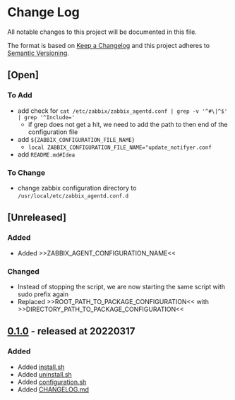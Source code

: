 # Change Log

All notable changes to this project will be documented in this file.

The format is based on [Keep a Changelog](http://keepachangelog.com/)
and this project adheres to [Semantic Versioning](http://semver.org/).

## [Open]

### To Add

* add check for `cat /etc/zabbix/zabbix_agentd.conf | grep -v '^#\|^$' | grep '^Include='`
    * if grep does not get a hit, we need to add the path to then end of the configuration file
* add `${ZABBIX_CONFIGURATION_FILE_NAME}`
    * `local ZABBIX_CONFIGURATION_FILE_NAME="update_notifyer.conf`
* add `README.md#Idea`

### To Change

* change zabbix configuration directory to `/usr/local/etc/zabbix_agentd.conf.d`

## [Unreleased]

### Added

* Added >>ZABBIX_AGENT_CONFIGURATION_NAME<<

### Changed

* Instead of stopping the script, we are now starting the same script with sudo prefix again
* Replaced >>ROOT_PATH_TO_PACKAGE_CONFIGURATION<< with >>DIRECTORY_PATH_TO_PACKAGE_CONFIGURATION<<

## [0.1.0](https://github.com/bazzline/zabbix_agent_update_notifyer/tree/0.1.0) - released at 20220317

### Added

* Added [install.sh](bin/install.sh)
* Added [uninstall.sh](bin/uninstall.sh)
* Added [configuration.sh](data/configuration.sh)
* Added [CHANGELOG.md](CHANGELOG.md)
